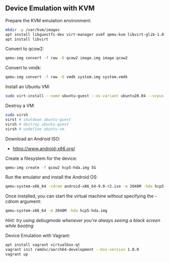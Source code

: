 ## Device Emulation with KVM

Prepare the KVM emulation environment:

```bash
mkdir -p /var/kvm/images
apt install libguestfs-dev virt-manager ovmf qemu-kvm libvirt-glib-1.0-0 libvirt-dbus
apt install libvirt
```

Convert to qcow2:

```bash
qemu-img convert -f raw -O qcow2 image.img image.qcow2
```

Convert to vmdk:
```bash
qemu-img convert -f raw -O vmdk system.img system.vmdk
```

Install an Ubuntu VM:

```bash
sudo virt-install --name ubuntu-guest --os-variant ubuntu20.04 --vcpus 2 --ram 2048 --location http://ftp.ubuntu.com/ubuntu/dists/focal/main/installer-amd64/ --network none --graphics none --extra-args='console=ttyS0,115200n8 serial'
```

Destroy a VM:

```bash
sudo virsh
virst # shutdown ubuntu-guest
virsh # destroy ubuntu-guest
virsh # undefine ubuntu-vm
```


Download an Android ISO:
- https://www.android-x86.org/

Create a filesystem for the device:

```bash
qemu-img create -f qcow2 hcp5-hda.img 5G
```

Run the emulator and install the Android OS:

```bash
qemu-system-x86_64 -cdrom android-x86_64-9.0-r2.iso -m 2048M -hda hcp5-hda.img
```

Once installed, you can start the virtual machine without specifying the -cdrom argument:
```bash
qemu-system-x86_64 -m 2048M -hda hcp5-hda.img
```

*Hint: try using debugmode whenever you're always seeing a black screen while booting*

Device Emulation with Vagrant:
```bash
apt install vagrant virtualbox-qt
vagrant init ramdsc/aarch64-development --box-version 1.0.0
vagrant up
```
